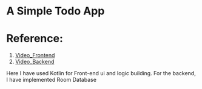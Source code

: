 # A Simple Todo App

# Reference:
  1. [Video_Frontend](https://youtu.be/P3xQdINdrWY?si=jwdw62GAN39QaqAj)
  2. [Video_Backend](https://youtu.be/sWOmlDvz_3U?si=fwK-s2cK59tiqyV6)

Here I have used Kotlin for Front-end ui and logic building. For the backend, I have implemented Room Database
